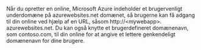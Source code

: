 Når du opretter en online, Microsoft Azure indeholder et brugervenligt underdomæne på azurewebsites.net domænet, så brugerne kan få adgang til din online ved hjælp af en URL, såsom http://&lt;mywebapp&gt;. azurewebsites.net. Du kan også knytte et brugerdefineret domænenavn, som contoso.com, til din online for at angive et lettere genkendeligt domænenavn for dine brugere.